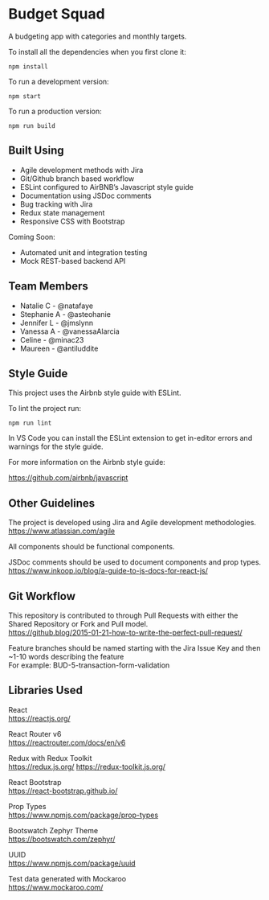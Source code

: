 # Budget Squad

A budgeting app with categories and monthly targets.

To install all the dependencies when you first clone it:

```
npm install
```

To run a development version:

```
npm start
```

To run a production version:

```
npm run build
```

## Built Using

- Agile development methods with Jira
- Git/Github branch based workflow
- ESLint configured to AirBNB’s Javascript style guide
- Documentation using JSDoc comments
- Bug tracking with Jira
- Redux state management
- Responsive CSS with Bootstrap

Coming Soon:

- Automated unit and integration testing
- Mock REST-based backend API

## Team Members

- Natalie C - @natafaye
- Stephanie A - @asteohanie
- Jennifer L - @jmslynn
- Vanessa A - @vanessaAlarcia
- Celine - @minac23
- Maureen - @antiluddite

## Style Guide

This project uses the Airbnb style guide with ESLint.

To lint the project run:

```
npm run lint
```

In VS Code you can install the ESLint extension to get in-editor errors and warnings for the style guide.

For more information on the Airbnb style guide:

https://github.com/airbnb/javascript

## Other Guidelines

The project is developed using Jira and Agile development methodologies.  
https://www.atlassian.com/agile

All components should be functional components.

JSDoc comments should be used to document components and prop types.  
https://www.inkoop.io/blog/a-guide-to-js-docs-for-react-js/

## Git Workflow

This repository is contributed to through Pull Requests with either the Shared Repository or Fork and Pull model.  
https://github.blog/2015-01-21-how-to-write-the-perfect-pull-request/

Feature branches should be named starting with the Jira Issue Key and then ~1-10 words describing the feature  
For example: BUD-5-transaction-form-validation

## Libraries Used

React  
https://reactjs.org/

React Router v6  
https://reactrouter.com/docs/en/v6

Redux with Redux Toolkit  
https://redux.js.org/
https://redux-toolkit.js.org/

React Bootstrap  
https://react-bootstrap.github.io/

Prop Types  
https://www.npmjs.com/package/prop-types

Bootswatch Zephyr Theme  
https://bootswatch.com/zephyr/

UUID  
https://www.npmjs.com/package/uuid

Test data generated with Mockaroo  
https://www.mockaroo.com/
